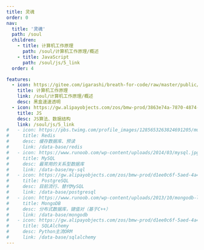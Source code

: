 ```yaml
---
title: 灵魂
order: 0
nav:
  title: '灵魂'
  path: /soul
  children:
    - title: 计算机工作原理
      path: /soul/计算机工作原理/概述
    - title: JavaScript
      path: /soul/js/5_link
  order: 4

features:
  - icon: https://gitee.com/igarashi/breath-for-code/raw/master/public/img/CPU.png
    title: 计算机工作原理
    link: /soul/计算机工作原理/概述
    desc: 黑盒速速透明
  - icon: https://gw.alipayobjects.com/zos/bmw-prod/3863e74a-7870-4874-b1e1-00a8cdf47684/kj9t7ww3_w144_h144.png
    title: JS
    desc: JS算法、数据结构
    link: /soul/js/5_link
#   - icon: https://pbs.twimg.com/profile_images/1285653263824691205/mu4nJ7Gb_normal.png
#     title: Redis
#     desc: 缓存数据库、预读
#     link: /data-base/redis
#   - icon: https://www.runoob.com/wp-content/uploads/2014/03/mysql.jpg
#     title: MySQL
#     desc: 最常用的关系型数据库
#     link: /data-base/my-sql
#   - icon: https://gw.alipayobjects.com/zos/bmw-prod/d1ee0c6f-5aed-4a45-a507-339a4bfe076c/k7bjsocq_w144_h144.png
#     title: PostgreSQL
#     desc: 目前流行、替代MySQL
#     link: /data-base/postgresql
#   - icon: https://www.runoob.com/wp-content/uploads/2013/10/mongodb-logo.png
#     title: MongoDB
#     desc: 分布式数据库，键值对（基于C++）
#     link: /data-base/mongodb
#   - icon: https://gw.alipayobjects.com/zos/bmw-prod/d1ee0c6f-5aed-4a45-a507-339a4bfe076c/k7bjsocq_w144_h144.png
#     title: SQLAlchemy
#     desc: Python主流ORM
#     link: /data-base/sqlalchemy
---
```

